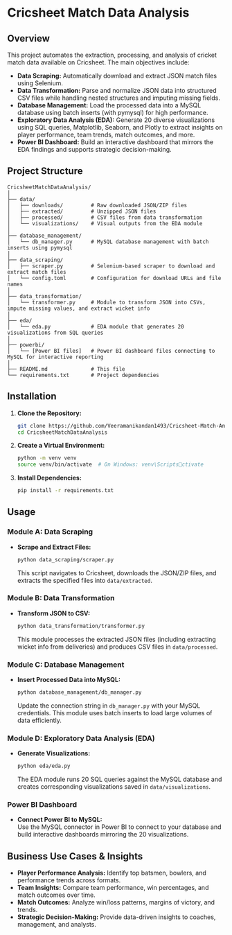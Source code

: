 # Cricsheet Match Data Analysis

## Overview

This project automates the extraction, processing, and analysis of cricket match data available on Cricsheet. The main
objectives include:

- **Data Scraping:** Automatically download and extract JSON match files using Selenium.
- **Data Transformation:** Parse and normalize JSON data into structured CSV files while handling nested structures and
  imputing missing fields.
- **Database Management:** Load the processed data into a MySQL database using batch inserts (with pymysql) for high
  performance.
- **Exploratory Data Analysis (EDA):** Generate 20 diverse visualizations using SQL queries, Matplotlib, Seaborn, and
  Plotly to extract insights on player performance, team trends, match outcomes, and more.
- **Power BI Dashboard:** Build an interactive dashboard that mirrors the EDA findings and supports strategic
  decision-making.

## Project Structure

```
CricsheetMatchDataAnalysis/
│
├── data/
│   ├── downloads/         # Raw downloaded JSON/ZIP files
│   ├── extracted/         # Unzipped JSON files
│   ├── processed/         # CSV files from data transformation
│   └── visualizations/    # Visual outputs from the EDA module
│
├── database_management/
│   └── db_manager.py      # MySQL database management with batch inserts using pymysql
│
├── data_scraping/
│   ├── scraper.py         # Selenium-based scraper to download and extract match files
│   └── config.toml        # Configuration for download URLs and file names
│
├── data_transformation/
│   └── transformer.py     # Module to transform JSON into CSVs, impute missing values, and extract wicket info
│
├── eda/
│   └── eda.py             # EDA module that generates 20 visualizations from SQL queries
│
├── powerbi/
│   └── [Power BI files]   # Power BI dashboard files connecting to MySQL for interactive reporting
│
├── README.md              # This file
└── requirements.txt       # Project dependencies
```

## Installation

1. **Clone the Repository:**
   ```bash
   git clone https://github.com/Veeramanikandan1493/Cricsheet-Match-Analysis.git
   cd CricsheetMatchDataAnalysis
   ```

2. **Create a Virtual Environment:**
   ```bash
   python -m venv venv
   source venv/bin/activate  # On Windows: venv\Scriptsctivate
   ```

3. **Install Dependencies:**
   ```bash
   pip install -r requirements.txt
   ```

## Usage

### Module A: Data Scraping

- **Scrape and Extract Files:**
  ```bash
  python data_scraping/scraper.py
  ```
  This script navigates to Cricsheet, downloads the JSON/ZIP files, and extracts the specified files into
  `data/extracted`.

### Module B: Data Transformation

- **Transform JSON to CSV:**
  ```bash
  python data_transformation/transformer.py
  ```
  This module processes the extracted JSON files (including extracting wicket info from deliveries) and produces CSV
  files in `data/processed`.

### Module C: Database Management

- **Insert Processed Data into MySQL:**
  ```bash
  python database_management/db_manager.py
  ```
  Update the connection string in `db_manager.py` with your MySQL credentials. This module uses batch inserts to load
  large volumes of data efficiently.

### Module D: Exploratory Data Analysis (EDA)

- **Generate Visualizations:**
  ```bash
  python eda/eda.py
  ```
  The EDA module runs 20 SQL queries against the MySQL database and creates corresponding visualizations saved in
  `data/visualizations`.

### Power BI Dashboard

- **Connect Power BI to MySQL:**  
  Use the MySQL connector in Power BI to connect to your database and build interactive dashboards mirroring the 20
  visualizations.

## Business Use Cases & Insights

- **Player Performance Analysis:** Identify top batsmen, bowlers, and performance trends across formats.
- **Team Insights:** Compare team performance, win percentages, and match outcomes over time.
- **Match Outcomes:** Analyze win/loss patterns, margins of victory, and trends.
- **Strategic Decision-Making:** Provide data-driven insights to coaches, management, and analysts.
